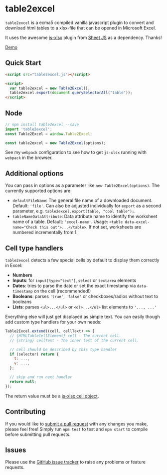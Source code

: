 # table2excel

`table2excel` is a ecma5 compiled vanilla javascript plugin to convert and download
html tables to a xlsx-file that can be opened in Microsoft Excel.

It uses the awesome [js-xlsx](https://github.com/SheetJS/js-xlsx) plugin from
[Sheet JS](https://github.com/SheetJS) as a dependency. Thanks!

[Demo](https://rusty1s.github.io/table2excel/demo/)

## Quick Start

```html
<script src="table2excel.js"></script>

<script>
  var table2excel = new Table2Excel();
  table2excel.export(document.querySelectorAll("table"));
</script>
```

## Node

```js
// npm install table2excel --save
import 'table2excel';
const Table2Excel = window.Table2Excel;

const table2excel = new Table2Excel(options);
```

See my `webpack` configuration to see how to get `js-xlsx` running with `webpack` in the browser.

## Additional options

You can pass in options as a parameter like `new Table2Excel(options)`.
The currently supported options are:

* `defaultFileName`: The general file name of a downloaded document. Default: `'file'`.
Can also be adjusted individually for `export` as a second parameter, e.g. `table2excel.export(table, "cool table");`.
* `tableNameDataAttribute`: Data attribute name to identify the worksheet name of a table. Default: `'excel-name'`.
Usage: `<table data-excel-name="Check this out">...</table>`. If not set, worksheets are numbered incrementally
from 1.

## Cell type handlers

`table2excel` detects a few special cells by default to display them correctly in Excel:

* **Numbers**
* **Inputs**: for `input[type="text"]`, `select` or `textarea` elements
* **Dates**: tries to parse the date or set the exact timestamp via `data-timestamp` on the cell (recommended!)
* **Booleans**: parses `'true'`, `'false'` or checkboxes/radios without text to booleans
* **Lists**: parses `<ul>...</ul>` or `<ol>...</ol>` list elements to `'..., ...'`

Everything else will just get displayed as simple text. You can easily though add custom type handlers for your own needs:

```js
Table2Excel.extend((cell, cellText) => {
  // {HTMLTableCellElement} cell - The current cell.
  // {string} cellText - The inner text of the current cell.

  // cell should be described by this type handler
  if (selector) return {
    t: ...,
    v: ...,
  };

  // skip and run next handler
  return null;
});
```

The return value must be a [js-xlsx cell object](https://github.com/SheetJS/js-xlsx#cell-object).

## Contributing

If you would like to [submit a pull request](https://github.com/rusty1s/table2excel/pulls)
with any changes you make, please feel free!
Simply run `npm test` to test and `npm start` to compile before submitting pull requests.

## Issues

Please use the [GitHub issue tracker](https://github.com/rusty1s/table2excel/issues)
to raise any problems or feature requests.
